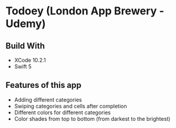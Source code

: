 # Todoey (London App Brewery - Udemy)

## Build With

* XCode 10.2.1
* Swift 5

## Features of this app

* Adding different categories
* Swiping categories and cells after completion 
* Different colors for different categories
* Color shades from top to bottom (from darkest to the brightest)

